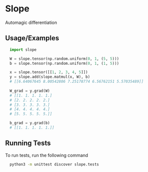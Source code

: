 
# Slope

Automagic differentiation


## Usage/Examples

```py
  import slope

  W = slope.tensor(np.random.uniform(0, 1, (5, 5)))
  b = slope.tensor(np.random.uniform(0, 1, (1, 5)))

  x = slope.tensor([[1, 2, 3, 4, 5]])
  y = slope.add(slope.matmul(x, W), b) 
  # [[6.64067645 8.00542806 7.25178774 6.56762151 5.57035489]]
    
  W_grad = y.grad(W)
  # [[1. 1. 1. 1. 1.]
  # [2. 2. 2. 2. 2.]
  # [3. 3. 3. 3. 3.]
  # [4. 4. 4. 4. 4.]
  # [5. 5. 5. 5. 5.]]

  b_grad = y.grad(b)
  # [[1. 1. 1. 1. 1.]]
```

  
## Running Tests

To run tests, run the following command

```bash
  python3 -m unittest discover slope.tests
```

  